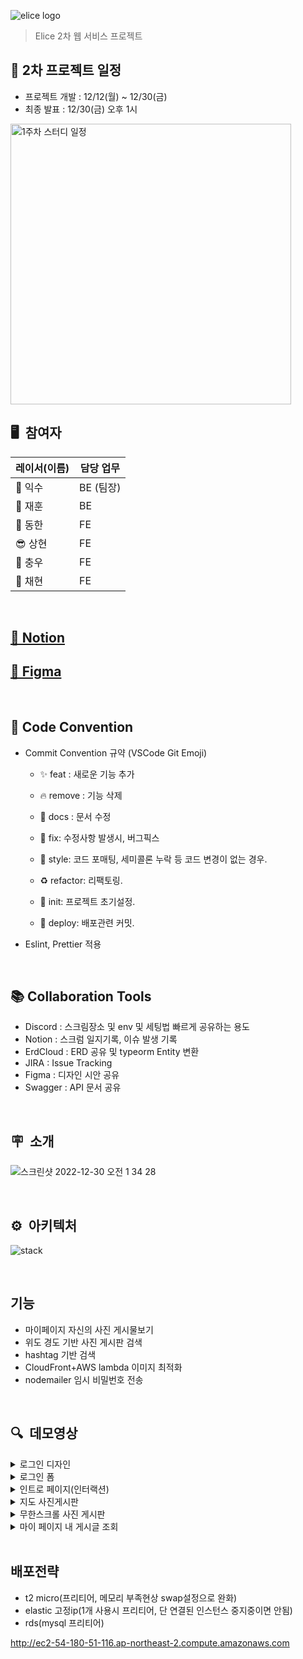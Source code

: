 ![elice logo](https://user-images.githubusercontent.com/54767632/191028322-e9d1986e-0d98-412b-9e10-4cc4fcd1e8bf.png)

> Elice 2차 웹 서비스 프로젝트

## 📅 2차 프로젝트 일정

-   프로젝트 개발 : 12/12(월) ~ 12/30(금)
-   최종 발표 : 12/30(금) 오후 1시

<img width="449" alt="1주차 스터디 일정" src="https://user-images.githubusercontent.com/54767632/210540284-ad50a031-20c9-431e-a70b-346b9577ba25.png">

<br>

## 🖥&nbsp;&nbsp;참여자

| 레이서(이름)              | 담당 업무 |
| ----------------------- | --------- |
| :rocket: 익수              | BE (팀장)|
| :turtle: 재훈              | BE      |
| :dolphin: 동한             | FE      |
| :sunglasses: 상현          | FE      |
| :crystal_ball: 충우        | FE      |
| :hatched_chick: 채현       | FE      |                                               

<br>

## <a href="https://www.notion.so/Photo-log-4d4e74884d1540d4ae0dd9583830c275" target="_blank">📒 Notion</a>
## <a href="https://www.figma.com/file/hQnZSMnU3pxsdqGzWhg5Pw/team_7?node-id=62%3A494&t=ki7uxgEOkcSXfjJ9-1" target="_blank">📒 Figma</a>


<br>

## 📍 Code Convention

- Commit Convention 규약 (VSCode Git Emoji)

  + ✨ feat : 새로운 기능 추가  

  + 🔥 remove  : 기능 삭제  

  + 📝 docs : 문서 수정

  + 🐛 fix: 수정사항 발생시, 버그픽스

  + 🎨 style:  코드 포매팅, 세미콜론 누락 등 코드 변경이 없는 경우. 

  + ♻ refactor: 리팩토링. 

  + 🎉 init: 프로젝트 초기설정.  

  + 🚀 deploy: 배포관련 커밋. 

- Eslint, Prettier 적용

<br>

## 📚 Collaboration Tools

- Discord : 스크림장소 및 env 및 세팅법 빠르게 공유하는 용도
- Notion : 스크럼 일지기록, 이슈 발생 기록
- ErdCloud : ERD 공유 및 typeorm Entity 변환
- JIRA : Issue Tracking
- Figma : 디자인 시안 공유
- Swagger : API 문서 공유

<br>

## 🪧&nbsp;&nbsp;소개

![스크린샷 2022-12-30 오전 1 34 28](https://user-images.githubusercontent.com/59651691/209982466-94f975b7-2c34-47ad-aac6-c185535a49e8.png)

<br>

## ⚙️&nbsp;&nbsp;아키텍처

![stack](https://user-images.githubusercontent.com/59651691/209982205-54b5b26c-bf26-4ec9-a753-2fcd6fcace25.png)

<br>

## 기능

- 마이페이지 자신의 사진 게시물보기
- 위도 경도 기반 사진 게시판 검색
- hashtag 기반 검색
- CloudFront+AWS lambda 이미지 최적화
- nodemailer 임시 비밀번호 전송

<br>

## 🔍&nbsp;&nbsp;데모영상
<details>
<summary>로그인 디자인</summary>
<img style="max-width: 100%; height: auto;" src="https://user-images.githubusercontent.com/54767632/209975619-8b6fa303-4e39-4131-9b03-c096e46ad3c1.gif" >
</details>

<details>
<summary>로그인 폼</summary>
<img style="max-width: 100%; height: auto;" src="https://user-images.githubusercontent.com/54767632/209975626-684a1ac2-eb98-49c2-87be-e7e9df56ddf9.gif" >
</details>

<details>
<summary>인트로 페이지(인터랙션)</summary>
<img style="max-width: 100%; height: auto;" src="https://user-images.githubusercontent.com/59651691/210131630-6d50021e-764d-46eb-b3ee-6bab952307fc.gif" >
</details>

<details>
<summary>지도 사진게시판</summary>
<img style="max-width: 100%; height: auto;" src="https://user-images.githubusercontent.com/59651691/210131218-c90c1f98-310e-4da8-add9-024f9e7d2b21.gif" >
</details>

<details>
<summary>무한스크롤 사진 게시판</summary>
<img style="max-width: 100%; height: auto;" src="https://user-images.githubusercontent.com/59651691/210131167-11ab68c7-4157-453b-97db-793ff5938421.gif" >
</details>

<details>
<summary>마이 페이지 내 게시글 조회</summary>
<img style="max-width: 100%; height: auto;" src="https://user-images.githubusercontent.com/59651691/210131349-0f3c3e21-71e8-4352-9d05-0b13118a25b4.gif" >
</details>


<br>


## 배포전략

- t2 micro(프리티어, 메모리 부족현상 swap설정으로 완화)
- elastic 고정ip(1개 사용시 프리티어, 단 연결된 인스턴스 중지중이면 안됨)
- rds(mysql 프리티어)

http://ec2-54-180-51-116.ap-northeast-2.compute.amazonaws.com






